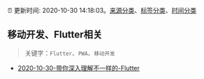 :alarm_clock: 更新时间: 2020-10-30 14:18:03。[来源分类](../README.md)、[标签分类](../TAGS.md)、[时间分类](../TIMELINE.md)

## 移动开发、Flutter相关


> 关键字：`Flutter`、`PWA`、`移动开发`



- [2020-10-30-带你深入理解不一样的-Flutter](https://toutiao.io/k/m6cvd7l) 